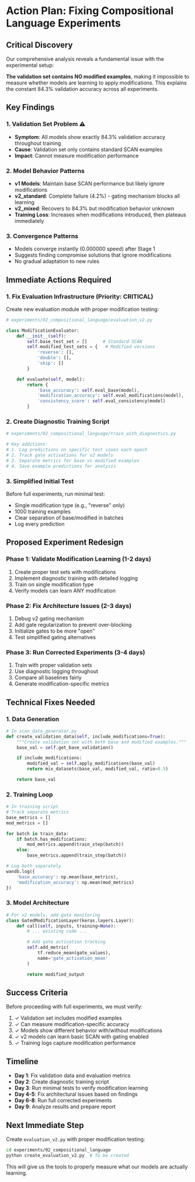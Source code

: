 # Action Plan: Fixing Compositional Language Experiments

## Critical Discovery

Our comprehensive analysis reveals a fundamental issue with the experimental setup:

**The validation set contains NO modified examples**, making it impossible to measure whether models are learning to apply modifications. This explains the constant 84.3% validation accuracy across all experiments.

## Key Findings

### 1. Validation Set Problem ⚠️
- **Symptom**: All models show exactly 84.3% validation accuracy throughout training
- **Cause**: Validation set only contains standard SCAN examples
- **Impact**: Cannot measure modification performance

### 2. Model Behavior Patterns
- **v1 Models**: Maintain base SCAN performance but likely ignore modifications
- **v2_standard**: Complete failure (4.2%) - gating mechanism blocks all learning
- **v2_mixed**: Recovers to 84.3% but modification behavior unknown
- **Training Loss**: Increases when modifications introduced, then plateaus immediately

### 3. Convergence Patterns
- Models converge instantly (0.000000 speed) after Stage 1
- Suggests finding compromise solutions that ignore modifications
- No gradual adaptation to new rules

## Immediate Actions Required

### 1. Fix Evaluation Infrastructure (Priority: CRITICAL)

Create new evaluation module with proper modification testing:

```python
# experiments/02_compositional_language/evaluation_v2.py

class ModificationEvaluator:
    def __init__(self):
        self.base_test_set = []      # Standard SCAN
        self.modified_test_sets = {   # Modified versions
            'reverse': [],
            'double': [],
            'skip': []
        }

    def evaluate(self, model):
        return {
            'base_accuracy': self.eval_base(model),
            'modification_accuracy': self.eval_modifications(model),
            'consistency_score': self.eval_consistency(model)
        }
```

### 2. Create Diagnostic Training Script

```python
# experiments/02_compositional_language/train_with_diagnostics.py

# Key additions:
# 1. Log predictions on specific test cases each epoch
# 2. Track gate activations for v2 models
# 3. Separate metrics for base vs modified examples
# 4. Save example predictions for analysis
```

### 3. Simplified Initial Test

Before full experiments, run minimal test:
- Single modification type (e.g., "reverse" only)
- 1000 training examples
- Clear separation of base/modified in batches
- Log every prediction

## Proposed Experiment Redesign

### Phase 1: Validate Modification Learning (1-2 days)
1. Create proper test sets with modifications
2. Implement diagnostic training with detailed logging
3. Train on single modification type
4. Verify models can learn ANY modification

### Phase 2: Fix Architecture Issues (2-3 days)
1. Debug v2 gating mechanism
2. Add gate regularization to prevent over-blocking
3. Initialize gates to be more "open"
4. Test simplified gating alternatives

### Phase 3: Run Corrected Experiments (3-4 days)
1. Train with proper validation sets
2. Use diagnostic logging throughout
3. Compare all baselines fairly
4. Generate modification-specific metrics

## Technical Fixes Needed

### 1. Data Generation
```python
# In scan_data_generator.py
def create_validation_data(self, include_modifications=True):
    """Create validation set with both base and modified examples."""
    base_val = self.get_base_validation()

    if include_modifications:
        modified_val = self.apply_modifications(base_val)
        return mix_datasets(base_val, modified_val, ratio=0.5)

    return base_val
```

### 2. Training Loop
```python
# In training script
# Track separate metrics
base_metrics = []
mod_metrics = []

for batch in train_data:
    if batch.has_modifications:
        mod_metrics.append(train_step(batch))
    else:
        base_metrics.append(train_step(batch))

# Log both separately
wandb.log({
    'base_accuracy': np.mean(base_metrics),
    'modification_accuracy': np.mean(mod_metrics)
})
```

### 3. Model Architecture
```python
# For v2 models, add gate monitoring
class GatedModificationLayer(keras.layers.Layer):
    def call(self, inputs, training=None):
        # ... existing code ...

        # Add gate activation tracking
        self.add_metric(
            tf.reduce_mean(gate_values),
            name='gate_activation_mean'
        )

        return modified_output
```

## Success Criteria

Before proceeding with full experiments, we must verify:

1. ✓ Validation set includes modified examples
2. ✓ Can measure modification-specific accuracy
3. ✓ Models show different behavior with/without modifications
4. ✓ v2 models can learn basic SCAN with gating enabled
5. ✓ Training logs capture modification performance

## Timeline

- **Day 1**: Fix validation data and evaluation metrics
- **Day 2**: Create diagnostic training script
- **Day 3**: Run minimal tests to verify modification learning
- **Day 4-5**: Fix architectural issues based on findings
- **Day 6-8**: Run full corrected experiments
- **Day 9**: Analyze results and prepare report

## Next Immediate Step

Create `evaluation_v2.py` with proper modification testing:

```bash
cd experiments/02_compositional_language
python create_evaluation_v2.py  # To be created
```

This will give us the tools to properly measure what our models are actually learning.
